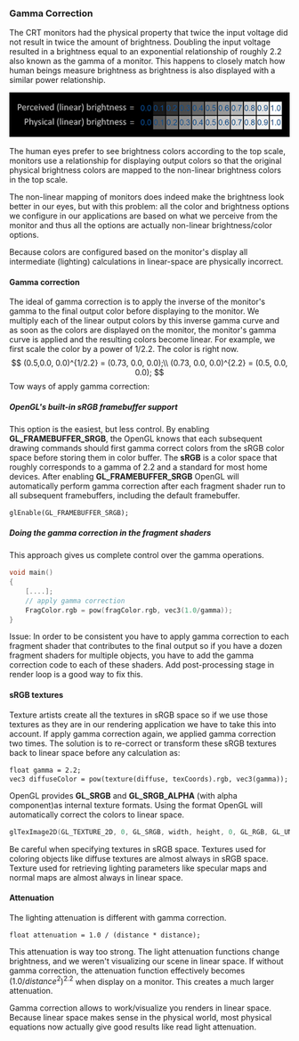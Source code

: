 ### Gamma Correction

The CRT monitors had the physical property that twice the input voltage did not result in twice the amount of brightness. Doubling the input voltage resulted in a brightness equal to an exponential relationship of roughly 2.2 also known as the gamma of a monitor. This happens to closely match how human beings measure brightness as brightness is also displayed with a similar power relationship.

![avatar](../image/gamma_correction_brightness.png)

The human eyes prefer to see brightness colors according to the top scale, monitors use a relationship for displaying output colors so that the original physical brightness colors are mapped to the non-linear brightness colors in the top scale.

The non-linear mapping of monitors does indeed make the brightness look better in our eyes, but with this problem: all the color and brightness options we configure in our applications are based on what we perceive from the monitor and thus all the options are actually non-linear brightness/color options.

Because colors are configured based on the monitor's display all intermediate (lighting) calculations in linear-space are physically incorrect.

#### Gamma correction

 The ideal of gamma correction is to apply the inverse of the monitor's gamma to the final output color before displaying to the monitor. We multiply each of the linear output colors by this inverse gamma curve and as soon as the colors are displayed on the monitor, the monitor's gamma curve is applied and the resulting colors become linear. For example, we first scale the color by a power of 1/2.2. The color is right now.
$$
(0.5,0.0, 0.0)^{1/2.2} = (0.73, 0.0, 0.0);\\
(0.73, 0.0, 0.0)^{2.2} = (0.5, 0.0, 0.0);
$$
Tow ways of apply gamma correction:

##### OpenGL's built-in sRGB framebuffer support

This option is the easiest, but less control. By enabling **GL_FRAMEBUFFER_SRGB**, the OpenGL knows that each subsequent drawing commands should first gamma correct colors from the sRGB color space before storing them in color buffer. The **sRGB** is a color space that roughly corresponds to a gamma of 2.2 and a standard for most home devices. After enabling **GL_FRAMEBUFFER_SRGB** OpenGL will automatically perform gamma correction after each fragment shader run to all subsequent framebuffers, including the default framebuffer.

```
glEnable(GL_FRAMEBUFFER_SRGB);
```

##### Doing the gamma correction in the fragment shaders

This approach gives us complete control over the gamma operations.

```c
void main()
{
	[....];
    // apply gamma correction
    FragColor.rgb = pow(fragColor.rgb, vec3(1.0/gamma));
}
```

Issue: In order to be consistent you have to apply gamma correction to each fragment shader that contributes to the final output so if you have a dozen fragment shaders for multiple objects, you have to add the gamma correction code to each of these shaders. Add post-processing stage in render loop is a good way to fix this.

#### sRGB textures

Texture artists create all the textures in sRGB space so if we use those textures as they are in our rendering application we have to take this into account. If apply gamma correction again, we applied gamma correction two times. The solution is to re-correct or transform these sRGB textures back to linear space before any calculation as:

```
float gamma = 2.2;
vec3 diffuseColor = pow(texture(diffuse, texCoords).rgb, vec3(gamma));
```

OpenGL provides **GL_SRGB** and **GL_SRGB_ALPHA** (with alpha component)as internal texture formats. Using the format OpenGL will automatically correct the colors to linear space.

```c
glTexImage2D(GL_TEXTURE_2D, 0, GL_SRGB, width, height, 0, GL_RGB, GL_UNSIGNED_BYTE, image);
```

Be careful when specifying textures in sRGB space. Textures used for coloring objects like diffuse textures are almost always in sRGB space. Texture used for retrieving lighting parameters like specular maps and normal maps are almost always in linear space.

#### Attenuation

The lighting attenuation is different with gamma correction.

```
float attenuation = 1.0 / (distance * distance);
```

This attenuation is way too strong. The light attenuation functions change brightness, and we weren't visualizing our scene in linear space. If without gamma correction, the attenuation function effectively becomes $(1.0/distance^2)^{2.2}$ when display on a monitor. This creates a much larger attenuation.

Gamma correction allows to work/visualize you renders in linear space. Because linear space makes sense in the physical world, most physical equations now actually give good results like read light attenuation. 